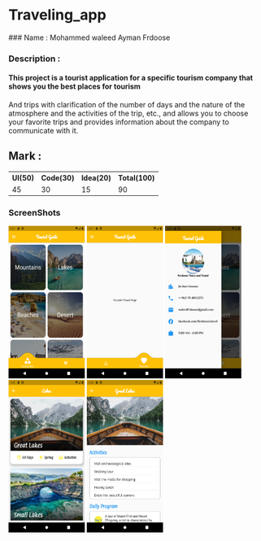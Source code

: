 # Traveling_app

<div>
### Name : Mohammed waleed Ayman Frdoose

### Description :

#### This project is a tourist application for a specific tourism company that shows you the best places for tourism

And trips with clarification of the number of days and the nature of the atmosphere and the activities of the trip, etc.,
and allows you to choose your favorite trips and provides information about the company to communicate with it.

</div>

## Mark :

<table>
  <tr>
      <th>UI(50)</td>  
      <th>Code(30)</td>  
      <th>Idea(20)</td>  
      <th>Total(100)</td>  
  </tr>
  <tr>
      <td>45</td>  
      <td>30</td>  
      <td>15</td>  
      <td>90</td>  
  </tr>
<table>
  
  ### ScreenShots
  <div>
    <img src="https://github.com/Eng-Mohamed-Elsayed/Flutter-AppTravel-1/blob/master/assets/Screenshot/Screenshot_1624970867.png" width="150" height="300">
    <img src="https://github.com/Eng-Mohamed-Elsayed/Flutter-AppTravel-1/blob/master/assets/Screenshot/Screenshot_1624970877.png" width="150" height="300">
    <img src="https://github.com/Eng-Mohamed-Elsayed/Flutter-AppTravel-1/blob/master/assets/Screenshot/Screenshot_1624970885.png" width="150" height="300" >
     <img src="https://github.com/Eng-Mohamed-Elsayed/Flutter-AppTravel-1/blob/master/assets/Screenshot/Screenshot_1624970917.png" width="150" height="300" >
 <img src="https://github.com/Eng-Mohamed-Elsayed/Flutter-AppTravel-1/blob/master/assets/Screenshot/Screenshot_1624970924.png" width="150" height="300" >
   
  </div>
  

